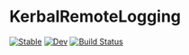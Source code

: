 # KerbalRemoteLogging

[![Stable](https://img.shields.io/badge/docs-stable-blue.svg)](https://docs.rhahi.space/KerbalRemoteLogging/stable/)
[![Dev](https://img.shields.io/badge/docs-dev-blue.svg)](https://docs.rhahi.space/KerbalRemoteLogging/dev/)
[![Build Status](https://github.com/RhahiSpace/KerbalRemoteLogging.jl/actions/workflows/CI.yml/badge.svg?branch=main)](https://github.com/RhahiSpace/KerbalRemoteLogging.jl/actions/workflows/CI.yml?query=branch%3Amain)
